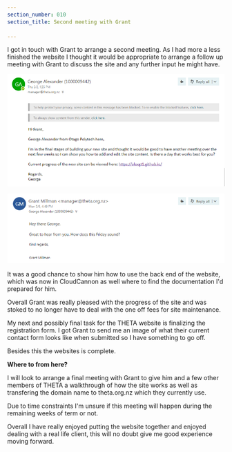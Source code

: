 ```yaml
---
section_number: 010
section_title: Second meeting with Grant

---
```


I got in touch with Grant to arrange a second meeting. As I had more a less finished the website I thought it would be appropriate to arrange a follow up meeting with Grant to discuss the site and any further input he might have.

![Current Site](../email1.PNG)

![Current Site](../email2.PNG)

It was a good chance to show him how to use the back end of the website, which was now in CloudCannon as well where to find the documentation I'd prepared for him.

Overall Grant was really pleased with the progress of the site and was stoked to no longer have to deal with the one off fees for site maintenance.

My next and possibly final task for the THETA website is finalizing the registration form. I got Grant to send me an image of what their current contact form looks like when submitted so I have something to go off. 

Besides this the websites is complete. 

**Where to from here?**

I will look to arrange a final meeting with Grant to give him and a few other members of THETA a walkthrough of how the site works as well as transfering the domain name to theta.org.nz which they currently use. 

Due to time constraints I'm unsure if this meeting will happen during the remaining weeks of term or not.

Overall I have really enjoyed putting the website together and enjoyed dealing with a real life client, this will no doubt give me good experience moving forward. 